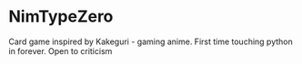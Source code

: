 # NimTypeZero
Card game inspired by Kakeguri - gaming anime. First time touching python in forever. Open to criticism
